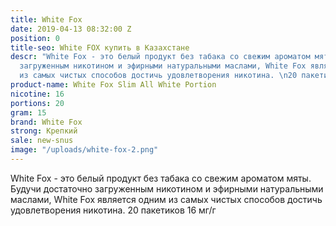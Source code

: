 ```yaml
---
title: White Fox
date: 2019-04-13 08:32:00 Z
position: 0
title-seo: White FOX купить в Казахстане
descr: "White Fox - это белый продукт без табака со свежим ароматом мяты. Будучи достаточно
  загруженным никотином и эфирными натуральными маслами, White Fox является одним
  из самых чистых способов достичь удовлетворения никотина. \n20 пакетиков 16 мг/г"
product-name: White Fox Slim All White Portion
nicotine: 16
portions: 20
gram: 15
brand: White Fox
strong: Крепкий
sale: new-snus
image: "/uploads/white-fox-2.png"
---
```


White Fox - это белый продукт без табака со свежим ароматом мяты. Будучи достаточно загруженным никотином и эфирными натуральными маслами, White Fox является одним из самых чистых способов достичь удовлетворения никотина. 
20 пакетиков 16 мг/г